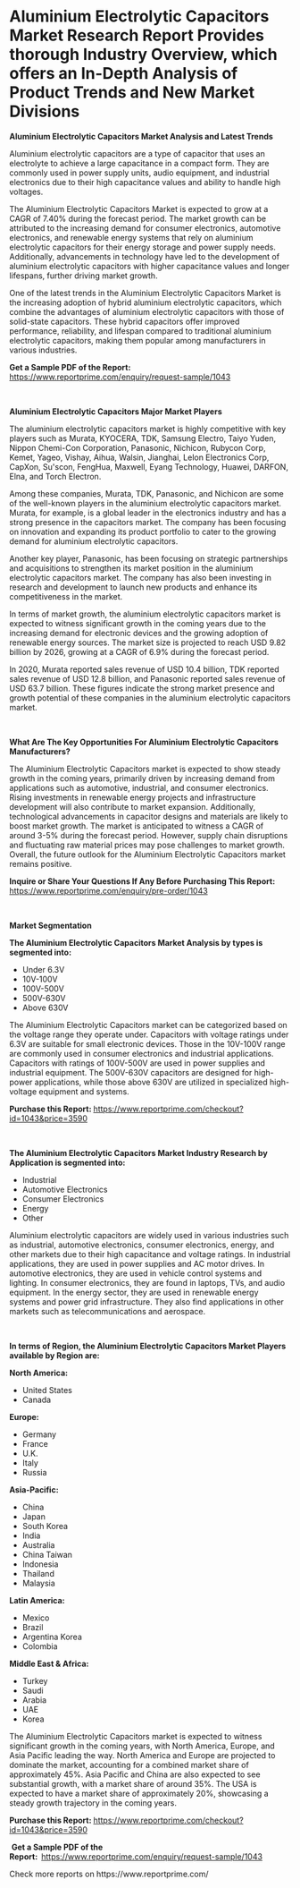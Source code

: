 <p><h1>Aluminium Electrolytic Capacitors Market Research Report Provides thorough Industry Overview, which offers an In-Depth Analysis of Product Trends and New Market Divisions</h1></p><p><strong>Aluminium Electrolytic Capacitors Market Analysis and Latest Trends</strong></p>
<p><p>Aluminium electrolytic capacitors are a type of capacitor that uses an electrolyte to achieve a large capacitance in a compact form. They are commonly used in power supply units, audio equipment, and industrial electronics due to their high capacitance values and ability to handle high voltages.</p><p>The Aluminium Electrolytic Capacitors Market is expected to grow at a CAGR of 7.40% during the forecast period. The market growth can be attributed to the increasing demand for consumer electronics, automotive electronics, and renewable energy systems that rely on aluminium electrolytic capacitors for their energy storage and power supply needs. Additionally, advancements in technology have led to the development of aluminium electrolytic capacitors with higher capacitance values and longer lifespans, further driving market growth.</p><p>One of the latest trends in the Aluminium Electrolytic Capacitors Market is the increasing adoption of hybrid aluminium electrolytic capacitors, which combine the advantages of aluminium electrolytic capacitors with those of solid-state capacitors. These hybrid capacitors offer improved performance, reliability, and lifespan compared to traditional aluminium electrolytic capacitors, making them popular among manufacturers in various industries.</p></p>
<p><strong>Get a Sample PDF of the Report:&nbsp;</strong> <a href="https://www.reportprime.com/enquiry/request-sample/1043">https://www.reportprime.com/enquiry/request-sample/1043</a></p>
<p>&nbsp;</p>
<p><strong>Aluminium Electrolytic Capacitors Major Market Players</strong></p>
<p><p>The aluminium electrolytic capacitors market is highly competitive with key players such as Murata, KYOCERA, TDK, Samsung Electro, Taiyo Yuden, Nippon Chemi-Con Corporation, Panasonic, Nichicon, Rubycon Corp, Kemet, Yageo, Vishay, Aihua, Walsin, Jianghai, Lelon Electronics Corp, CapXon, Su'scon, FengHua, Maxwell, Eyang Technology, Huawei, DARFON, Elna, and Torch Electron.</p><p>Among these companies, Murata, TDK, Panasonic, and Nichicon are some of the well-known players in the aluminium electrolytic capacitors market. Murata, for example, is a global leader in the electronics industry and has a strong presence in the capacitors market. The company has been focusing on innovation and expanding its product portfolio to cater to the growing demand for aluminium electrolytic capacitors. </p><p>Another key player, Panasonic, has been focusing on strategic partnerships and acquisitions to strengthen its market position in the aluminium electrolytic capacitors market. The company has also been investing in research and development to launch new products and enhance its competitiveness in the market.</p><p>In terms of market growth, the aluminium electrolytic capacitors market is expected to witness significant growth in the coming years due to the increasing demand for electronic devices and the growing adoption of renewable energy sources. The market size is projected to reach USD 9.82 billion by 2026, growing at a CAGR of 6.9% during the forecast period.</p><p>In 2020, Murata reported sales revenue of USD 10.4 billion, TDK reported sales revenue of USD 12.8 billion, and Panasonic reported sales revenue of USD 63.7 billion. These figures indicate the strong market presence and growth potential of these companies in the aluminium electrolytic capacitors market.</p></p>
<p>&nbsp;</p>
<p><strong>What Are The Key Opportunities For Aluminium Electrolytic Capacitors Manufacturers?</strong></p>
<p><p>The Aluminium Electrolytic Capacitors market is expected to show steady growth in the coming years, primarily driven by increasing demand from applications such as automotive, industrial, and consumer electronics. Rising investments in renewable energy projects and infrastructure development will also contribute to market expansion. Additionally, technological advancements in capacitor designs and materials are likely to boost market growth. The market is anticipated to witness a CAGR of around 3-5% during the forecast period. However, supply chain disruptions and fluctuating raw material prices may pose challenges to market growth. Overall, the future outlook for the Aluminium Electrolytic Capacitors market remains positive.</p></p>
<p><strong>Inquire or Share Your Questions If Any Before Purchasing This Report:</strong> <a href="https://www.reportprime.com/enquiry/pre-order/1043">https://www.reportprime.com/enquiry/pre-order/1043</a></p>
<p>&nbsp;</p>
<p><strong>Market Segmentation</strong></p>
<p><strong>The Aluminium Electrolytic Capacitors Market Analysis by types is segmented into:</strong></p>
<p><ul><li>Under 6.3V</li><li>10V-100V</li><li>100V-500V</li><li>500V-630V</li><li>Above 630V</li></ul></p>
<p><p>The Aluminium Electrolytic Capacitors market can be categorized based on the voltage range they operate under. Capacitors with voltage ratings under 6.3V are suitable for small electronic devices. Those in the 10V-100V range are commonly used in consumer electronics and industrial applications. Capacitors with ratings of 100V-500V are used in power supplies and industrial equipment. The 500V-630V capacitors are designed for high-power applications, while those above 630V are utilized in specialized high-voltage equipment and systems.</p></p>
<p><strong>Purchase this Report:&nbsp;</strong><a href="https://www.reportprime.com/checkout?id=1043&price=3590">https://www.reportprime.com/checkout?id=1043&price=3590</a></p>
<p>&nbsp;</p>
<p><strong>The Aluminium Electrolytic Capacitors Market Industry Research by Application is segmented into:</strong></p>
<p><ul><li>Industrial</li><li>Automotive Electronics</li><li>Consumer Electronics</li><li>Energy</li><li>Other</li></ul></p>
<p><p>Aluminium electrolytic capacitors are widely used in various industries such as industrial, automotive electronics, consumer electronics, energy, and other markets due to their high capacitance and voltage ratings. In industrial applications, they are used in power supplies and AC motor drives. In automotive electronics, they are used in vehicle control systems and lighting. In consumer electronics, they are found in laptops, TVs, and audio equipment. In the energy sector, they are used in renewable energy systems and power grid infrastructure. They also find applications in other markets such as telecommunications and aerospace.</p></p>
<p>&nbsp;</p>
<p><strong>In terms of Region, the Aluminium Electrolytic Capacitors Market Players available by Region are:</strong></p>
<p>
    <p> <strong> North America: </strong>
        <ul>
            <li>United States</li>
            <li>Canada</li>
        </ul>
        </p> 
    <p> <strong> Europe: </strong>
        <ul>
            <li>Germany</li>
            <li>France</li>
            <li>U.K.</li>
            <li>Italy</li>
            <li>Russia</li>
        </ul>
        </p> 
    <p> <strong> Asia-Pacific: </strong>
        <ul>
            <li>China</li>
            <li>Japan</li>
            <li>South Korea</li>
            <li>India</li>
            <li>Australia</li>
            <li>China Taiwan</li>
            <li>Indonesia</li>
            <li>Thailand</li>
            <li>Malaysia</li>
        </ul>
        </p> 
    <p> <strong> Latin America: </strong>
        <ul>
            <li>Mexico</li>
            <li>Brazil</li>
            <li>Argentina Korea</li>
            <li>Colombia</li>
        </ul>
        </p> 
    <p> <strong> Middle East & Africa: </strong>
        <ul>
            <li>Turkey</li>
            <li>Saudi</li>
            <li>Arabia</li>
            <li>UAE</li>
            <li>Korea</li>
        </ul>
    </p>
    </p>
<p><p>The Aluminium Electrolytic Capacitors market is expected to witness significant growth in the coming years, with North America, Europe, and Asia Pacific leading the way. North America and Europe are projected to dominate the market, accounting for a combined market share of approximately 45%. Asia Pacific and China are also expected to see substantial growth, with a market share of around 35%. The USA is expected to have a market share of approximately 20%, showcasing a steady growth trajectory in the coming years.</p></p>
<p><strong>Purchase this Report: </strong><a href="https://www.reportprime.com/checkout?id=1043&price=3590">https://www.reportprime.com/checkout?id=1043&price=3590</a></p>
<p>&nbsp;<strong>Get a Sample PDF of the Report:&nbsp;&nbsp;</strong><a href="https://www.reportprime.com/enquiry/request-sample/1043">https://www.reportprime.com/enquiry/request-sample/1043</a></p>
<p><strong></strong></p>
<p>Check more reports on https://www.reportprime.com/</p>